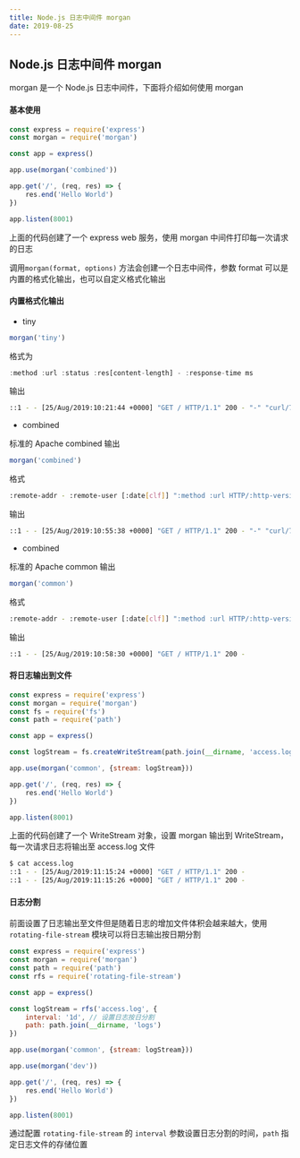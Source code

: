 ```yaml
---
title: Node.js 日志中间件 morgan
date: 2019-08-25
---
```


## Node.js 日志中间件 morgan

morgan 是一个 Node.js 日志中间件，下面将介绍如何使用 morgan




#### 基本使用

```js
const express = require('express')
const morgan = require('morgan')

const app = express()

app.use(morgan('combined'))

app.get('/', (req, res) => {
    res.end('Hello World')
})

app.listen(8001)
```
上面的代码创建了一个 express web 服务，使用 morgan 中间件打印每一次请求的日志

调用`morgan(format, options)` 方法会创建一个日志中间件，参数 format 可以是内置的格式化输出，也可以自定义格式化输出




#### 内置格式化输出

- tiny

```js
morgan('tiny')
```
格式为
```js
:method :url :status :res[content-length] - :response-time ms
```
输出
```bash
::1 - - [25/Aug/2019:10:21:44 +0000] "GET / HTTP/1.1" 200 - "-" "curl/7.54.0"
```

- combined

标准的 Apache combined 输出

```js
morgan('combined')
```
格式
```bash
:remote-addr - :remote-user [:date[clf]] ":method :url HTTP/:http-version" :status :res[content-length] ":referrer" ":user-agent"
```

输出

```bash
::1 - - [25/Aug/2019:10:55:38 +0000] "GET / HTTP/1.1" 200 - "-" "curl/7.54.0"
```

- combined

标准的 Apache common 输出

```js
morgan('common')
```
格式
```bash
:remote-addr - :remote-user [:date[clf]] ":method :url HTTP/:http-version" :status :res[content-length]
```

输出

```bash
::1 - - [25/Aug/2019:10:58:30 +0000] "GET / HTTP/1.1" 200 -
```



#### 将日志输出到文件

```js
const express = require('express')
const morgan = require('morgan')
const fs = require('fs')
const path = require('path')

const app = express()

const logStream = fs.createWriteStream(path.join(__dirname, 'access.log'))

app.use(morgan('common', {stream: logStream}))

app.get('/', (req, res) => {
    res.end('Hello World')
})

app.listen(8001)
```

上面的代码创建了一个 WriteStream 对象，设置 morgan 输出到 WriteStream，每一次请求日志将输出至 access.log 文件

```bash
$ cat access.log 
::1 - - [25/Aug/2019:11:15:24 +0000] "GET / HTTP/1.1" 200 -
::1 - - [25/Aug/2019:11:15:26 +0000] "GET / HTTP/1.1" 200 -
```



#### 日志分割

前面设置了日志输出至文件但是随着日志的增加文件体积会越来越大，使用 `rotating-file-stream` 模块可以将日志输出按日期分割

```js
const express = require('express')
const morgan = require('morgan')
const path = require('path')
const rfs = require('rotating-file-stream')

const app = express()

const logStream = rfs('access.log', {
    interval: '1d', // 设置日志按日分割
    path: path.join(__dirname, 'logs')
})

app.use(morgan('common', {stream: logStream}))

app.use(morgan('dev'))

app.get('/', (req, res) => {
    res.end('Hello World')
})

app.listen(8001)
```

通过配置 `rotating-file-stream` 的 `interval` 参数设置日志分割的时间，`path` 指定日志文件的存储位置





